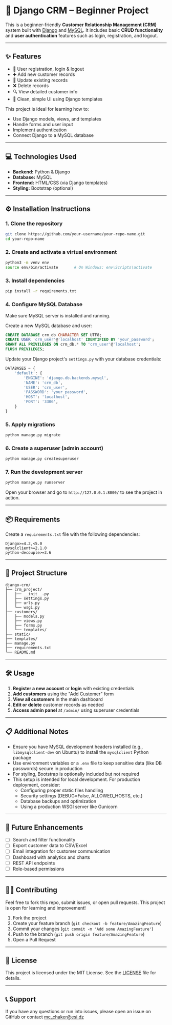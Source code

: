 # 🧩 Django CRM – Beginner Project

This is a beginner-friendly **Customer Relationship Management (CRM)** system built with [Django](https://www.djangoproject.com/) and [MySQL](https://www.mysql.com/). It includes basic **CRUD functionality** and **user authentication** features such as login, registration, and logout.

---

## ✨ Features

- 🔐 User registration, login & logout  
- ➕ Add new customer records  
- 📝 Update existing records  
- ❌ Delete records  
- 🔍 View detailed customer info  
- 🧭 Clean, simple UI using Django templates  

This project is ideal for learning how to:  
- Use Django models, views, and templates  
- Handle forms and user input  
- Implement authentication  
- Connect Django to a MySQL database  

---

## 💻 Technologies Used

- **Backend:** Python & Django  
- **Database:** MySQL  
- **Frontend:** HTML/CSS (via Django templates)  
- **Styling:** Bootstrap (optional)  

---

## ⚙️ Installation Instructions

### 1. Clone the repository
```bash
git clone https://github.com/your-username/your-repo-name.git
cd your-repo-name
```

### 2. Create and activate a virtual environment
```bash
python3 -m venv env
source env/bin/activate       # On Windows: env\Scripts\activate
```

### 3. Install dependencies
```bash
pip install -r requirements.txt
```

### 4. Configure MySQL Database

Make sure MySQL server is installed and running.

Create a new MySQL database and user:
```sql
CREATE DATABASE crm_db CHARACTER SET UTF8;
CREATE USER 'crm_user'@'localhost' IDENTIFIED BY 'your_password';
GRANT ALL PRIVILEGES ON crm_db.* TO 'crm_user'@'localhost';
FLUSH PRIVILEGES;
```

Update your Django project's `settings.py` with your database credentials:
```python
DATABASES = {
    'default': {
        'ENGINE': 'django.db.backends.mysql',
        'NAME': 'crm_db',
        'USER': 'crm_user',
        'PASSWORD': 'your_password',
        'HOST': 'localhost',
        'PORT': '3306',
    }
}
```

### 5. Apply migrations
```bash
python manage.py migrate
```

### 6. Create a superuser (admin account)
```bash
python manage.py createsuperuser
```

### 7. Run the development server
```bash
python manage.py runserver
```

Open your browser and go to `http://127.0.0.1:8000/` to see the project in action.

---

## 📦 Requirements

Create a `requirements.txt` file with the following dependencies:
```
Django>=4.2,<5.0
mysqlclient>=2.1.0
python-decouple>=3.6
```

---

## 📁 Project Structure

```
django-crm/
├── crm_project/
│   ├── __init__.py
│   ├── settings.py
│   ├── urls.py
│   └── wsgi.py
├── customers/
│   ├── models.py
│   ├── views.py
│   ├── forms.py
│   └── templates/
├── static/
├── templates/
├── manage.py
├── requirements.txt
└── README.md
```

---

## 🛠️ Usage

1. **Register a new account** or **login** with existing credentials
2. **Add customers** using the "Add Customer" form
3. **View all customers** in the main dashboard
4. **Edit or delete** customer records as needed
5. **Access admin panel** at `/admin/` using superuser credentials

---

## 📋 Additional Notes

- Ensure you have MySQL development headers installed (e.g., `libmysqlclient-dev` on Ubuntu) to install the `mysqlclient` Python package
- Use environment variables or a `.env` file to keep sensitive data (like DB passwords) secure in production
- For styling, Bootstrap is optionally included but not required
- This setup is intended for local development. For production deployment, consider:
  - Configuring proper static files handling
  - Security settings (DEBUG=False, ALLOWED_HOSTS, etc.)
  - Database backups and optimization
  - Using a production WSGI server like Gunicorn

---

## 🚀 Future Enhancements

- [ ] Search and filter functionality
- [ ] Export customer data to CSV/Excel
- [ ] Email integration for customer communication
- [ ] Dashboard with analytics and charts
- [ ] REST API endpoints
- [ ] Role-based permissions

---

## 🙋‍♂️ Contributing

Feel free to fork this repo, submit issues, or open pull requests. This project is open for learning and improvement!

1. Fork the project
2. Create your feature branch (`git checkout -b feature/AmazingFeature`)
3. Commit your changes (`git commit -m 'Add some AmazingFeature'`)
4. Push to the branch (`git push origin feature/AmazingFeature`)
5. Open a Pull Request

---

## 📜 License

This project is licensed under the MIT License. See the [LICENSE](LICENSE) file for details.

---

## 📞 Support

If you have any questions or run into issues, please open an issue on GitHub or contact mc_chaker@esi.dz

